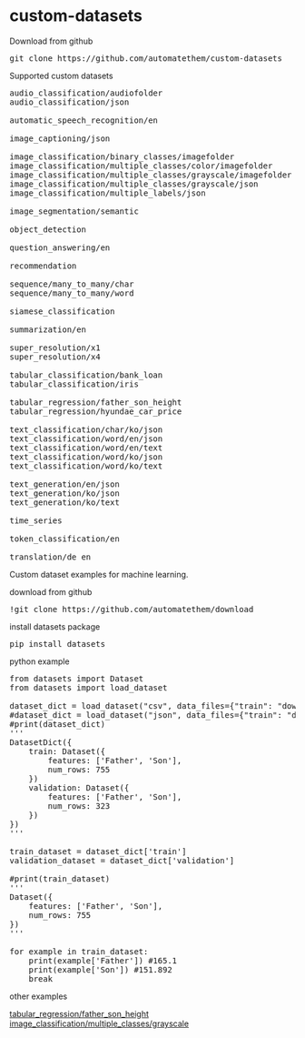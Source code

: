 # custom-datasets

Download from github
<pre>
git clone https://github.com/automatethem/custom-datasets
</pre>

Supported custom datasets

<pre>
audio_classification/audiofolder
audio_classification/json

automatic_speech_recognition/en

image_captioning/json

image_classification/binary_classes/imagefolder
image_classification/multiple_classes/color/imagefolder
image_classification/multiple_classes/grayscale/imagefolder
image_classification/multiple_classes/grayscale/json
image_classification/multiple_labels/json

image_segmentation/semantic

object_detection

question_answering/en

recommendation

sequence/many_to_many/char
sequence/many_to_many/word

siamese_classification

summarization/en

super_resolution/x1
super_resolution/x4

tabular_classification/bank_loan
tabular_classification/iris

tabular_regression/father_son_height
tabular_regression/hyundae_car_price

text_classification/char/ko/json
text_classification/word/en/json
text_classification/word/en/text
text_classification/word/ko/json
text_classification/word/ko/text

text_generation/en/json
text_generation/ko/json
text_generation/ko/text

time_series

token_classification/en

translation/de_en
</pre>

Custom dataset examples for machine learning.

download from github
<pre>
!git clone https://github.com/automatethem/download
</pre>

install datasets package
<pre>
pip install datasets
</pre>

python example
<pre>
from datasets import Dataset
from datasets import load_dataset

dataset_dict = load_dataset("csv", data_files={"train": "download/tabular_regression/father_son_height/train.csv", "validation": "download/tabular_regression/father_son_height/validation.csv"})
#dataset_dict = load_dataset("json", data_files={"train": "download/tabular_regression/father_son_height/train.json", "validation": "download/tabular_regression/father_son_height/validation.json"})
#print(dataset_dict)
'''
DatasetDict({
    train: Dataset({
        features: ['Father', 'Son'],
        num_rows: 755
    })
    validation: Dataset({
        features: ['Father', 'Son'],
        num_rows: 323
    })
})
'''

train_dataset = dataset_dict['train']
validation_dataset = dataset_dict['validation']

#print(train_dataset)
'''
Dataset({
    features: ['Father', 'Son'],
    num_rows: 755
})
'''

for example in train_dataset:
    print(example['Father']) #165.1
    print(example['Son']) #151.892
    break
</pre>

other examples

<a href="https://github.com/automatethem/download/tree/main/tabular_regression/father_son_height">tabular_regression/father_son_height</a><br>
<a href="https://github.com/automatethem/download/tree/main/image_classification/multiple_classes/grayscale">image_classification/multiple_classes/grayscale</a>


